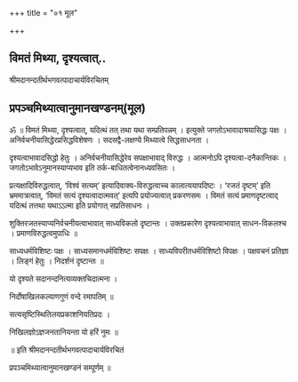 +++
title = "०१ मूल"

+++


## विमतं मिथ्या, दृश्यत्वात्..

श्रीमदानन्दतीर्थभगवत्पादाचार्यविरचितम्

## **प्रपञ्चमिथ्यात्वानुमानखण्डनम्(मूल)**

ॐ ॥ विमतं मिथ्या, दृश्यत्वात्, यदित्थं तत् तथा यथा सम्प्रतिपन्नम् । इत्युक्ते जगतोऽभावादाश्रयासिद्धः पक्षः । अनिर्वचनीयासिद्धेरप्रसिद्धविशेषणः । सदसद्वै-लक्षण्ये मिथ्यात्वे सिद्धसाधनता ।

दृश्यत्वाभावादसिद्धो हेतुः । अनिर्वचनीयासिद्धेरेव सपक्षाभावाद् विरुद्धः । आत्मनोऽपि दृश्यत्वा-दनैकान्तिकः । जगतोऽभावेऽनुमानस्याप्यभाव इति तर्क-बाधितत्वेनानध्यवसितः ।

प्रत्यक्षादिविरुद्धत्वात्, ‘विश्वं सत्यम्’ इत्यादिवाक्य-विरुद्धत्वाच्च कालात्ययापदिष्टः । ‘रजतं दृष्टम्’ इति भ्रममात्रत्वात्, ‘विमतं सत्यं दृश्यत्वादात्मवत्’ इत्यपि प्रयोज्यत्वात् प्रकरणसमः । विमतं सत्यं प्रमाणदृष्टत्वाद् यदित्थं तत्तथा यथाऽऽत्मा इति प्रयोगात् सप्रतिसाधनः ।

शुक्तिरजतस्याप्यनिर्वचनीयत्वाभावात् साध्यविकलो दृष्टान्तः । उक्तप्रकारेण दृश्यत्वाभावात् साधन-विकलश्च । प्रमाणविरुद्धत्वमुपाधिः ॥

साध्यधर्मविशिष्टः पक्षः । साध्यसमानधर्मविशिष्टः सपक्षः । साध्यविपरीतधर्मविशिष्टो विपक्षः । पक्षवचनं प्रतिज्ञा । लिङ्गं हेतुः । निदर्शनं दृष्टान्तः ॥

यो दृश्यते सदानन्दनित्यव्यक्तचिदात्मना ।

निर्दोषाखिलकल्याणगुणं वन्दे रमापतिम् ॥

सत्यसृष्टिस्थितिलयप्रकाशनियतिप्रदः ।

निखिलज्ञोऽज्ञजनतानियन्ता यो हरिं नुमः ॥

॥ इति श्रीमदानन्दतीर्थभगवत्पादाचार्यविरचितं

प्रपञ्चमिथ्यात्वानुमानखण्डनं सम्पूर्णम् ॥

